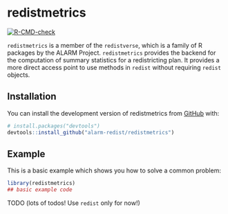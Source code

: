 
<!-- README.md is generated from README.Rmd. Please edit that file -->

# redistmetrics

<!-- badges: start -->

[![R-CMD-check](https://github.com/alarm-redist/redistmetrics/workflows/R-CMD-check/badge.svg)](https://github.com/alarm-redist/redistmetrics/actions)
<!-- badges: end -->

`redistmetrics` is a member of the `redistverse`, which is a family of R
packages by the ALARM Project. `redistmetrics` provides the backend for
the computation of summary statistics for a redistricting plan. It
provides a more direct access point to use methods in `redist` without
requiring `redist` objects.

## Installation

You can install the development version of redistmetrics from
[GitHub](https://github.com/) with:

``` r
# install.packages("devtools")
devtools::install_github("alarm-redist/redistmetrics")
```

## Example

This is a basic example which shows you how to solve a common problem:

``` r
library(redistmetrics)
## basic example code
```

TODO (lots of todos! Use `redist` only for now!)
